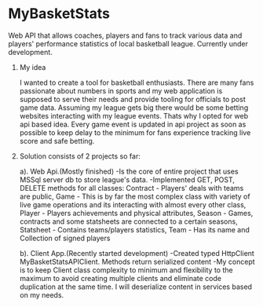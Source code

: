 # MyBasketStats
Web API that allows coaches, players and fans to track various data and players' performance statistics of local basketball league.  Currently under development.

1. My idea
   
   I wanted to create a tool for basketball enthusiasts. There are many fans passionate about numbers in sports and my
   web application is supposed to serve their needs and provide tooling for officials to post game data. Assuming
   my league gets big there would be some betting websites interacting with my league events. Thats why I opted for
   web api based idea. Every game event is updated in api project as soon as possible to keep delay to the minimum for
   fans experience tracking live score and safe betting.

2. Solution consists of 2 projects so far:
 
   a). Web Api.(Mostly finished)
    -Is the core of entire project that uses MSSql server db to store league's data.
    -Implemented GET, POST, DELETE methods for all classes:
    Contract - Players' deals with teams are public,
    Game - This is by far the most complex class with variety of live game operations and its interacting with almost every other class,
    Player - Players achievements and physical attributes,
    Season - Games, contracts and some statsheets are connected to a certain seasons,
    Statsheet - Contains teams/players statistics,
    Team - Has its name and Collection of signed players

   b). Client App.(Recently started development)
    -Created typed HttpClient MyBasketStatsAPIClient. Methods return serialized content
    -My concept is to keep Client class complexity to minimum and flexibility to the maximum to avoid creating multiple clients and eliminate code duplication at the same time. I will deserialize content in services based on my needs.
